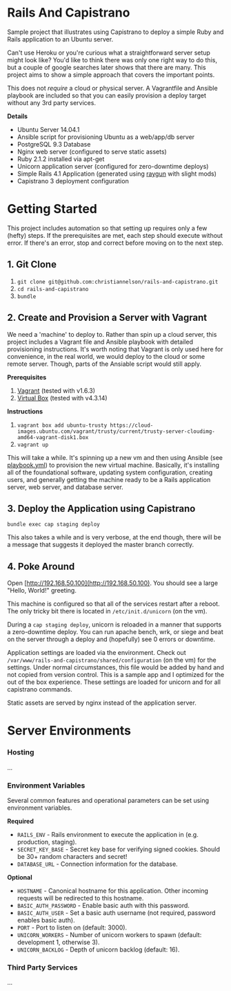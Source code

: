 # Rails And Capistrano

Sample project that illustrates using Capistrano to deploy a simple Ruby and Rails application to an Ubuntu server.

Can't use Heroku or you're curious what a straightforward server setup might look like? You'd like to think there was only one right way to do this, but a couple of google searches later shows that there are many. This project aims to show a simple approach that covers the important points.

This does not _require_ a cloud or physical server. A Vagrantfile and Ansible playbook are included so that you can easily provision a deploy target without any 3rd party services.

**Details**
* Ubuntu Server 14.04.1
* Ansible script for provisioning Ubuntu as a web/app/db server
* PostgreSQL 9.3 Database
* Nginx web server (configured to serve static assets)
* Ruby 2.1.2 installed via apt-get
* Unicorn application server (configured for zero-downtime deploys)
* Simple Rails 4.1 Application (generated using [raygun](https://github.com/carbonfive/raygun) with slight mods)
* Capistrano 3 deployment configuration

# Getting Started

This project includes automation so that setting up requires only a few (hefty) steps. If the prerequisites are met,
each step should execute without error. If there's an error, stop and correct before moving on to the next step.

## 1. Git Clone

1. ``git clone git@github.com:christiannelson/rails-and-capistrano.git``
1. ``cd rails-and-capistrano``
1. ``bundle``

## 2. Create and Provision a Server with Vagrant

We need a 'machine' to deploy to. Rather than spin up a cloud server, this project includes a Vagrant file and Ansible
playbook with detailed provisioning instructions. It's worth noting that Vagrant is only used here for convenience, in the real world, we would deploy to the cloud or some remote server. Though, parts of the Ansiable script would still apply.

**Prerequisites**

1. [Vagrant](https://www.vagrantup.com/) (tested with v1.6.3)
1. [Virtual Box](https://www.virtualbox.org/) (tested with v4.3.14)

**Instructions**

1. ``vagrant box add ubuntu-trusty https://cloud-images.ubuntu.com/vagrant/trusty/current/trusty-server-cloudimg-amd64-vagrant-disk1.box``
1. ``vagrant up``

This will take a while. It's spinning up a new vm and then using Ansible (see [playbook.yml](provisioning/playbook.yml))
to provision the new virtual machine. Basically, it's installing all of the foundational software, updating
system configuration, creating users, and generally getting the machine ready to be a Rails application server, web server, and database server.

## 3. Deploy the Application using Capistrano

``bundle exec cap staging deploy``

This also takes a while and is very verbose, at the end though, there will be a message that suggests it deployed the
master branch correctly.

## 4. Poke Around

Open [http://192.168.50.100](http://192.168.50.100). You should see a large "Hello, World!" greeting.

This machine is configured so that all of the services restart after a reboot. The only tricky bit there is located in
``/etc/init.d/unicorn`` (on the vm).

During a ``cap staging deploy``, unicorn is reloaded in a manner that supports a zero-downtime deploy. You can run
apache bench, wrk, or siege and beat on the server through a deploy and (hopefully) see 0 errors or downtime.

Application settings are loaded via the environment. Check out ``/var/www/rails-and-capistrano/shared/configuration``
(on the vm) for the settings. Under normal circumstances, this file would be added by hand and not copied from version
control. This is a sample app and I optimized for the out of the box experience. These settings are loaded for unicorn
and for all capistrano commands.

Static assets are served by nginx instead of the application server.

# Server Environments

### Hosting

...

### Environment Variables

Several common features and operational parameters can be set using environment variables.

**Required**

* ```RAILS_ENV``` - Rails environment to execute the application in (e.g. production, staging).
* ```SECRET_KEY_BASE``` - Secret key base for verifying signed cookies. Should be 30+ random characters and secret!
* ```DATABASE_URL``` - Connection information for the database.

**Optional**

* ```HOSTNAME``` - Canonical hostname for this application. Other incoming requests will be redirected to this hostname.
* ```BASIC_AUTH_PASSWORD``` - Enable basic auth with this password.
* ```BASIC_AUTH_USER``` - Set a basic auth username (not required, password enables basic auth).
* ```PORT``` - Port to listen on (default: 3000).
* ```UNICORN_WORKERS``` - Number of unicorn workers to spawn (default: development 1, otherwise 3).
* ```UNICORN_BACKLOG``` - Depth of unicorn backlog (default: 16).

### Third Party Services

...
